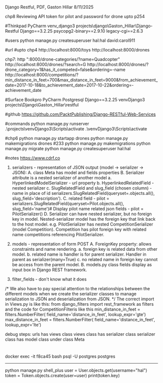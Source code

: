 Django Restful, PDF, Gaston Hillar 
8/11/2025

chp8 Reviewing API token for pilot and password for drone
upto p254

#Thinkpad PyCharm venv_django3
projects\django\Gaston_Hillar\Django-Restful
Django==3.2.25
psycopg2-binary==2.9.10
legacy-cgi==2.6.3

#users
python manage.py createsuperuser
hal:hal
david:carol911


#url
#upto chp4
http://localhost:8000/toys
http://localhost:8000/drones

chp7: http ":8000/drone-categories/?name=Quadcopter"
http://localhost:8000/drones/?search=G
http://localhost:8000/drones/?drone_category=1&has_it_competed=false&ordering=-name
http://localhost:8000/competitions/?min_distance_in_feet=700&max_distance_in_feet=9000&from_achievement_date=2017-10-18&to_achievement_date=2017-10-22&ordering=-achievement_date

#Surface Bookpro PyCharm Postgresql Django==3.2.25 venvDjango3
projects\Django\Gaston_Hillar\restful

#github
https://github.com/PacktPublishing/Django-RESTful-Web-Services

#commands
python manage.py runserver
.\projects\venvDjango3\Scripts\activate
.\venvDjango3\Scripts\activate

#chp6
python manage.py startapp drones
python manage.py makemigrations drones #233
python manage.py makemigrations
python manage.py migrate
python manage.py createsuperuser
  hal:hal

#notes
https://www.cdrf.co

1. serializers - representation of JSON output (model -> serializer -> JSON):
    A. class Meta has model and fields properties
    B. Serializer attribute is a nested serializer of another model
       a. HyperlinkedModelSerializer - url property
       b. HyperlinkedRelatedField - nested serializer
       c. SlugRelatedField and slug_field (chosen column) - name in place of id
          serializers.SlugRelatedField(queryset=<Model name>.objects.all(), slug_field='description').
    C. related field - pilot = serializers.SlugRelatedField(queryset=Pilot.objects.all(), slug_field='name')# Display pilot name
       related json fields - pilot = PilotSerializer()
    D. Serializer can have nested serializer, but no foreign key in model.
       Nested-serializer  model has the foreign key that link back to the host model.
       e.g. PilotSerializer has nested CompetitionSerializer (model Competition).
       Competition has pilot foreign key with related name competitions referencing
       PilotSerializer.

2. models - representation of form POST
    A. ForeignKey property: allows constraints and name rendering.
          a. foreign key is related data from other model.
          b. related name is handler is for parent serializer. Handler in parent as serializer(many=True)
          c. no related name in foreign key cannot be access from the parent model.
    B. models.py class fields display as input box in Django REST framework.

3. filter_fields - don't know what it does

/*
We also have to pay special attention to the relationships between the different models when we
create the serializer classes to manage serialization to JSON and deserialization from JSON.
*/
The correct import in Views.py is like this:
from django_filters import rest_framework as filters
and the code for CompetitionFilteris like this
min_distance_in_feet = filters.NumberFilter( field_name='distance_in_feet', lookup_expr='gte') max_distance_in_feet = filters.NumberFilter( field_name='distance_in_feet', lookup_expr='lte')

debug steps:
  urls has views class
  views class has serializer class
  serializer class has model class under class Meta

#
docker exec -it f8ca45 bash
 psql -U postgres
 postgres

 ----
python manage.py shell_plus
user = User.objects.get(username="hal")
token = Token.objects.create(user=user)
print(token.key)